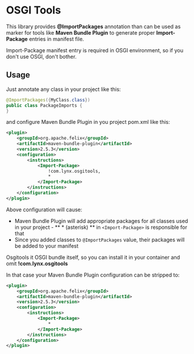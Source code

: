 # OSGI Tools

This library provides **@ImportPackages** annotation than can be used as marker for tools like **Maven Bundle Plugin** to generate proper **Import-Package** entries in manifest file. 

Import-Package manifest entry is required in OSGI environment, so if you don't use OSGI, don't bother.

## Usage

Just annotate any class in your project like this:

```java
@ImportPackages({MyClass.class})
public class PackageImports {
}
```

and configure Maven Bundle Plugin in you project pom.xml like this:

```xml
<plugin>
    <groupId>org.apache.felix</groupId>
    <artifactId>maven-bundle-plugin</artifactId>
    <version>2.5.3</version>
    <configuration>
        <instructions>
            <Import-Package>
                !com.lynx.osgitools,
                *
            </Import-Package>
        </instructions>
    </configuration>
</plugin>
```

Above configuration will cause:

* Maven Bundle Plugin will add appropriate packages for all classes used in your project - ** &#042; (asterisk) ** in `<Import-Package>` is responsible for that
* Since you added classes to `@ImportPackages` value, their packages will be added to your manifest   

Osgitools it OSGI bundle itself, so you can install it in your container and omit **!com.lynx.osgitools** 

In that case your Maven Bundle Plugin configuration can be stripped to:

```xml
<plugin>
    <groupId>org.apache.felix</groupId>
    <artifactId>maven-bundle-plugin</artifactId>
    <version>2.5.3</version>
    <configuration>
        <instructions>
            <Import-Package>
                *
            </Import-Package>
        </instructions>
    </configuration>
</plugin>
```
